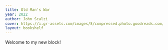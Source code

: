 ```yaml
---
title: Old Man's War
year: 2022
author: John Scalzi
cover: https://i.gr-assets.com/images/S/compressed.photo.goodreads.com/books/1509467059l/36510196._SY475_.jpg
layout: bookshelf
---
```


Welcome to my new block!

